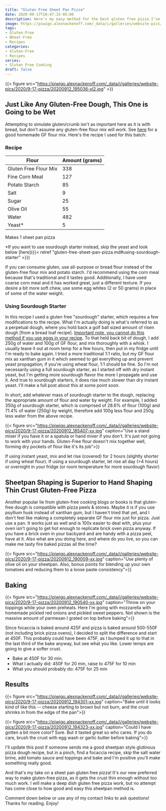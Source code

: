 ```yaml
---
title: "Gluten Free Sheet Pan Pizza"
date: 2020-09-17T10:47:33-05:00
description: Here's my easy method for the best gluten free pizza I've made
image: https://piwigo.alexnackenoff.com/_data/i/galleries/website-pics/2020/9-17-pizza/20200912_195036-cu_e400.jpg
tags:
- Gluten-Free
- Wheat-Free
- Recipes
categories:
- Gluten-Free
- Recipes
series:
- Gluten Free Cooking
draft: false
---
```

{{< figure src="https://piwigo.alexnackenoff.com/_data/i/galleries/website-pics/2020/9-17-pizza/20200912_195036-xl2.jpg" >}}

## Just Like Any Gluten-Free Dough, This One is Going to be Wet

Attempting to simulate gluten/crumb isn't as important here as it is with bread, but don't assume any gluten-free flour mix will work. See <a href="/posts/gluten-free-bread">here</a> for a good homemade GF flour mix. Here's the recipe I used for this batch:
### Recipe
Flour | Amount (grams)
--------|------
Gluten Free Flour Mix| 338
Fine Corn Meal | 127
Potato Starch | 85
Salt | 9
Sugar | 25
Olive Oil | 55
Water | 482
Yeast* | 5

Makes 1 sheet pan pizza

*If you want to use sourdough starter instead, skip the yeast and look below [here]({{< relref "gluten-free-sheet-pan-pizza.md#using-sourdough-starter" >}})

If you can consume gluten, use all-purpose or bread flour instead of the gluten-free flour mix and potato starch. I'd recommend using the corn meal because that's traditional and it tastes good. Additionally, I have used coarse corn meal and it has worked great, just a different texture. If you desire a bit more soft chew, use some egg whites (2 or 50 grams) in place of some of the water weight.

### Using Sourdough Starter
In this recipe I used a gluten free "sourdough" starter, which requires a few modifications to the recipe. What I'm actually doing is what's referred to as a perpetual dough, where you hold back a golf ball sized amount of risen dough [from a bread loaf recipe]. <u>Important note, you cannot do this method if you use eggs in your recipe</u>. To that held back bit of dough, I add 250g of water and 100g of GF flour, and mix thoroughly with a whisk. I usually leave it out at room temp for a few hours, then put in my fridge until I'm ready to bake again. I tried a more traditional 1:1 ratio, but my GF flour mix as xanthan gum in it which seemed to gel everything up and prevent yeast propagation; if you're using wheat flour, 1:1 should be fine. So I'm not necessarily using a full sourdough starter, as I started off with dry instant yeast, but I'm getting more sourdough flavor the more I propagate and use it. And true to sourdough starters, it does rise much slower than dry instant yeast. I'll make a full post about this at some point soon.

In short, add whatever mass of sourdough starter to the dough, replacing the appropriate amount of flour and water by weight. For example, I added 350g of sourdough starter, which is comprised of 28.6% of flour (100g) and 71.4% of water (250g) by weight, therefore add 100g less flour and 250g less water from the above recipe.  

{{< figure src="https://piwigo.alexnackenoff.com/_data/i/galleries/website-pics/2020/9-17-pizza/20200912_185407-xx.jpg" caption="Use a stand mixer if you have it or a spatula or hand mixer if you don't. It's just not going to work with your hands. Gluten-Free flour doesn't mix together well, forming dry pockets of flour like it's its job">}}

If using instant yeast, mix and let rise (covered) for 2 hours (slightly shorter if using wheat flour). If using a sourdough starter, let rise all day (>4 hours) or overnight in your fridge (or room temperature for more sourdough flavor)

## Sheetpan Shaping is Superior to Hand Shaping Thin Crust Gluten-Free Pizza

Another popular lie from gluten-free cooking blogs or books is that gluten-free dough is compatible with pizza peels & stones. Maybe it is if you use psyllium husk instead of xanthan gum, but I haven't tried that yet, and I don't feel like making a completely separate GF flour mix just for pizza. Just use a pan. It works just as well and is 100x easier to deal with, plus your oven isn't going to get hot enough to replicate brick oven pizza anyway. If you have a brick oven in your backyard and are handy with a pizza peel, have at it. Also what are you doing here, and where do you live, so you can make me tasty fire baked pizzas all the time?

{{< figure src="https://piwigo.alexnackenoff.com/_data/i/galleries/website-pics/2020/9-17-pizza/20200912_190009-xx.jpg" caption="Use plenty of olive oil on your sheetpan. Also, bonus points for blending up your own tomatoes and reducing them to a loose paste consistency">}}

## Baking

{{< figure src="https://piwigo.alexnackenoff.com/_data/i/galleries/website-pics/2020/9-17-pizza/20200912_190540-xx.jpg" caption="Throw on your toppings while your oven preheats. Here I'm going with mozzarella with homemade pickled red onions and pickled sweet peppers. Not shown is the massive amount of parmesan I grated on top before baking">}}

Since focaccia is baked around 425F and pizza is baked around 500-550F (not including brick pizza ovens), I decided to split the difference and start at 450F. This probably could have been 475F, as I bumped it up to that in the last third of the bake anyway, but see what you like. Lower temps are going to give a softer crust.

* Bake at 450F for 30 min.
* What I actually did: 450F for 20 min, raise to 475F for 10 min
* What you should probably do: 475F for 25 min

## Results
{{< figure src="https://piwigo.alexnackenoff.com/_data/i/galleries/website-pics/2020/9-17-pizza/20200912_194301-xx.jpg" caption="Bake until it looks kind of like this -- cheese starting to brown but not burn, and the crust shrinks in from the edge of the pan">}}

{{< figure src="https://piwigo.alexnackenoff.com/_data/i/galleries/website-pics/2020/9-17-pizza/20200912_194323-xx.jpg" caption="Could I have gotten a bit more color? Sure. But it tasted great so who cares. If you do care, brush the crust with egg wash or garlic butter before baking">}}

I'll update this post if someone sends me a good sheetpan style glutinous pizza dough recipe, but in a pinch, find a focaccia recipe, skip the salt water brine, add tomato sauce and toppings and bake and I'm positive you'll make something really good.

And that's my take on a sheet pan gluten free pizza! It's our new preferred way to make gluten-free pizza, as it gets the crust thin enough without too much work. I will make a deep dish gluten free pizza work, but no attempt has come close to how good and easy this sheetpan method is.

Comment down below or use any of my contact links to ask questions! Thanks for reading. Enjoy!

